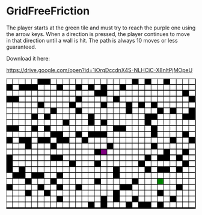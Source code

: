 # GridFreeFriction
The player starts at the green tile and must try to reach the purple one using the arrow keys. When a direction is pressed, the player continues to move in that direction until a wall is hit. The path is always 10 moves or less guaranteed.

Download it here:

https://drive.google.com/open?id=1iOrqDccdnX4S-NLHCiC-X8nltPjMOpeU

![alt text](https://github.com/Goldenlion5648/GridFreeFriction/blob/master/gridfreefriction.png)
